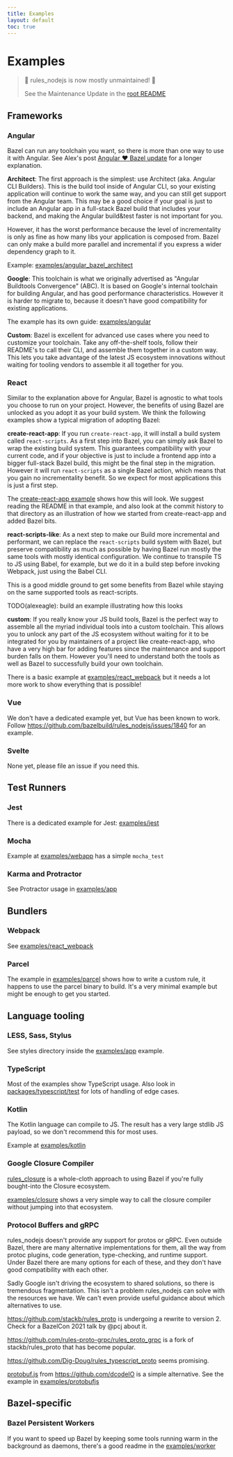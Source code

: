 ```yaml
---
title: Examples
layout: default
toc: true
---
```

# Examples

> 🚨 rules_nodejs is now mostly unmaintained! 🚨
>
> See the Maintenance Update in the [root README](https://github.com/bazelbuild/rules_nodejs#maintenance-update)

## Frameworks

### Angular

Bazel can run any toolchain you want, so there is more than one way to use it with Angular.
See Alex's post [Angular ❤️ Bazel update](https://dev.to/bazel/angular-bazel-leaving-angular-labs-51ja) for a longer explanation.

**Architect**: The first approach is the simplest: use Architect (aka. Angular CLI Builders). This is the build tool inside of Angular CLI, so your existing application will continue to work the same way, and you can still get support from the Angular team. This may be a good choice if your goal is just to include an Angular app in a full-stack Bazel build that includes your backend, and making the Angular build&test faster is not important for you.

However, it has the worst performance because the level of incrementality is only as fine as how many libs your application is composed from.
Bazel can only make a build more parallel and incremental if you express a wider dependency graph to it.

Example: [examples/angular_bazel_architect](https://github.com/bazelbuild/rules_nodejs/tree/stable/examples/angular_bazel_architect)

**Google**: This toolchain is what we originally advertised as "Angular Buildtools Convergence" (ABC). It is based on Google's internal toolchain for building Angular, and has good performance characteristics. However it is harder to migrate to, because it doesn't have good compatibility for existing applications.

The example has its own guide: [examples/angular](https://github.com/bazelbuild/rules_nodejs/tree/stable/examples/angular)

**Custom**: Bazel is excellent for advanced use cases where you need to customize your toolchain.
Take any off-the-shelf tools, follow their README's to call their CLI, and assemble them together in a custom way.
This lets you take advantage of the latest JS ecosystem innovations without waiting for tooling vendors to
assemble it all together for you.

### React

Similar to the explanation above for Angular, Bazel is agnostic to what tools you choose to run on your project.
However, the benefits of using Bazel are unlocked as you adopt it as your build system.
We think the following examples show a typical migration of adopting Bazel:

**create-react-app**: If you run `create-react-app`, it will install a build system called `react-scripts`.
As a first step into Bazel, you can simply ask Bazel to wrap the existing build system.
This guarantees compatibility with your current code, and if your objective is just to include a frontend app into
a bigger full-stack Bazel build, this might be the final step in the migration.
However it will run `react-scripts` as a single Bazel action, which means that you gain no incrementality benefit.
So we expect for most applications this is just a first step.

The [create-react-app example](https://github.com/bazelbuild/rules_nodejs/tree/stable/examples/create-react-app)
shows how this will look. We suggest reading the README in that example, and also look at the commit history to that
directory as an illustration of how we started from create-react-app and added Bazel bits.

**react-scripts-like**: As a next step to make our Build more incremental and performant, we can replace the `react-scripts` build system with Bazel, but preserve compatibility as much as possible by having Bazel run
mostly the same tools with mostly identical configuration. We continue to transpile TS to JS using Babel, for example,
but we do it in a build step before invoking Webpack, just using the Babel CLI.

This is a good middle ground to get some benefits from Bazel while staying on the same supported tools as react-scripts.

TODO(alexeagle): build an example illustrating how this looks

**custom**: If you really know your JS build tools, Bazel is the perfect way to assemble all the myriad individual tools
into a custom toolchain. This allows you to unlock any part of the JS ecosystem without waiting for it to be integrated
for you by maintainers of a project like create-react-app, who have a very high bar for adding features since the
maintenance and support burden falls on them. However you'll need to understand both the tools as well as Bazel to
successfully build your own toolchain.

There is a basic example at [examples/react_webpack](https://github.com/bazelbuild/rules_nodejs/tree/stable/examples/react_webpack) but it needs a lot more work to show everything that is possible!

### Vue

We don't have a dedicated example yet, but Vue has been known to work. Follow <https://github.com/bazelbuild/rules_nodejs/issues/1840> for an example.

### Svelte

None yet, please file an issue if you need this.

## Test Runners

### Jest

There is a dedicated example for Jest: [examples/jest](https://github.com/bazelbuild/rules_nodejs/tree/stable/examples/jest)

### Mocha

Example at [examples/webapp](https://github.com/bazelbuild/rules_nodejs/tree/stable/examples/webapp) has a simple `mocha_test`

### Karma and Protractor

See Protractor usage in [examples/app](https://github.com/bazelbuild/rules_nodejs/blob/master/examples/app/)

## Bundlers

### Webpack

See [examples/react_webpack](https://github.com/bazelbuild/rules_nodejs/tree/stable/examples/react_webpack)

### Parcel

The example in [examples/parcel](https://github.com/bazelbuild/rules_nodejs/tree/stable/examples/parcel) shows how to write a custom rule, it happens to use the parcel binary to build. It's a very minimal example but might be enough to get you started. 

## Language tooling

### LESS, Sass, Stylus

See styles directory inside the [examples/app](https://github.com/bazelbuild/rules_nodejs/tree/stable/examples/app/styles) example.

### TypeScript

Most of the examples show TypeScript usage. Also look in [packages/typescript/test](https://github.com/bazelbuild/rules_nodejs/tree/stable/packages/typescript/test) for lots of handling of edge cases.

### Kotlin

The Kotlin language can compile to JS. The result has a very large stdlib JS payload, so we don't recommend this for most uses.

Example at [examples/kotlin](https://github.com/bazelbuild/rules_nodejs/tree/stable/examples/kotlin)

### Google Closure Compiler

[rules_closure](https://github.com/bazelbuild/rules_closure) is a whole-cloth approach to using Bazel if you're fully bought-into the Closure ecosystem.

[examples/closure](https://github.com/bazelbuild/rules_nodejs/tree/stable/examples/closure) shows a very simple way to call the closure compiler without jumping into that ecosystem.

### Protocol Buffers and gRPC

rules_nodejs doesn't provide any support for protos or gRPC.
Even outside Bazel, there are many alternative implementations for them, all the way from protoc plugins, code generation, type-checking, and runtime support.
Under Bazel there are many options for each of these, and they don't have good compatibility with each other.

Sadly Google isn't driving the ecosystem to shared solutions, so there is tremendous fragmentation. This isn't a problem rules_nodejs can solve with the resources we have.
We can't even provide useful guidance about which alternatives to use.

<https://github.com/stackb/rules_proto> is undergoing a rewrite to version 2.
Check for a BazelCon 2021 talk by @pcj about it.

<https://github.com/rules-proto-grpc/rules_proto_grpc> is a fork of stackb/rules_proto that has become popular.

<https://github.com/Dig-Doug/rules_typescript_proto> seems promising.

[protobuf.js](https://github.com/protobufjs/protobuf.js) from <https://github.com/dcodeIO> is a simple alternative.
See the example in [examples/protobufjs](https://github.com/bazelbuild/rules_nodejs/tree/stable/examples/protobufjs)

## Bazel-specific

### Bazel Persistent Workers

If you want to speed up Bazel by keeping some tools running warm in the background as daemons, there's a good readme in the [examples/worker](https://github.com/bazelbuild/rules_nodejs/tree/stable/examples/worker)
